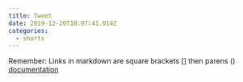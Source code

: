 ```yaml
---
title: Tweet
date: 2019-12-20T18:07:41.014Z
categories:
  - shorts
---
```

Remember: Links in markdown are square brackets [] then parens () [documentation](https://daringfireball.net/projects/markdown/syntax#link)
